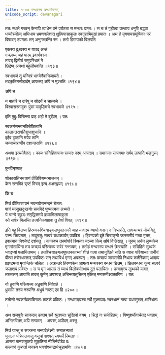 ```yaml
---
title: १-०७ मन्थरस्य बन्धमोचनम्
unicode_script: devanagari
---
```

ततः स्थले गच्छन् केनापि व्याधेन वने पर्यटता स मन्थरः प्राप्तः । स च तं गृहीत्वा उत्थाय धनुषि बद्ध्वा धन्योस्मीत्य् अभिधाय भ्रमणक्लेशात् क्षुत्पिपासाकुलः स्वगृहाभिमुखं प्रयातः । अथ ते मृगवायसमूषिकाः परं विषादम् उपगताः तम् अनुगच्छन्ति स्म । ततो हिरण्यको विलपति

एकस्य दुःखस्य न यावद् अन्तं   
गच्छाम्य् अहं पारम् इवार्णवस्य ।  
तावद् द्वितीयं समुपस्थितं मे   
छिद्रेष्व् अनर्था बहुलीभवन्ति ॥१९३॥

स्वभावजं तु यन्मित्रं भाग्येनैवाभिजायते ।  
तदकृत्रिमसौहार्दम् आपत्स्व् अपि न मुञ्चति ॥१९४॥

अपि च

न मातरि न दारेषु न सोदर्ये न चात्मजे ।  
विश्वासस्तादृशः पुंसां यादृङ्मित्रे स्वभावजे ॥१९५॥

इति मुहुः विचिन्त्य प्राह अहो मे दुर्दैवम् । यतः

स्वकर्मसन्तानविचेष्टितानि  
कालान्तरावर्तिशुभाशुभानि ।  
इहैव दृष्टानि मयैव तानि  
जन्मान्तराणीव दशान्तराणि ॥१९६॥

अथवा इत्थमेवैतत् । कायः संनिहितापायः सम्पदः पदम् आपदाम् । समागमाः सापगमाः सर्वम् उत्पादि भङ्गुरम् ॥१९७॥

पुनर्विमृश्याह

शोकारातिभयत्राणं प्रीतिविश्रम्भभाजनम् ।  
केन रत्नमिदं सृष्टं मित्रम् इत्य् अक्षरद्वयम् ॥१९८॥

किं च

मित्रं प्रीतिरसायनं नयनयोरानन्दनं चेतसः  
पात्रं यत्सुखदुःखयोः सममिदं पुण्यात्मना लभ्यते ।  
ये चान्ये सुहृदः समृद्धिसमये द्रव्याभिलाषाकुला  
स्ते सर्वत्र मिलन्ति तत्त्वनिकषग्रावा तु तेषां विपत् ॥१९९॥

इति बहु विलप्य हिरण्यकश्चित्राङ्गलघुपतनकौ आह यावदयं व्याधो वनान् न निःसरति, तावन्मन्थरं मोचयितुं यत्नः क्रियताम् । तावूचतुः सत्वरं यथाकार्यम् उपदिश । हिरण्यको ब्रूते चित्राङ्गो जलसमीपं गत्वा मृतम् इवात्मानं निश्चेष्टं दर्शयतु । काकश्च तस्योपरि स्थित्वा चञ्च्वा किम् अपि विलिखतु । नूनम् अनेन लुब्धकेन मृगमांसार्थिना तत्र कच्छपं परित्यज्य सर्वरं गन्तव्यम् । ततोहं मन्थरस्य बन्धनं छेत्स्यामि । सन्निहिते लुब्धके भवद्भ्यां पलायितव्यम् । ततश्चित्राङ्गलघुपतनकाभ्यां शीघ्रं गत्वा तथानुष्ठिते सति स व्याधः परिश्रान्तः पानीयं पीत्वा तरोरधस्ताद् उपविष्टः सन् तथाविधं मृगम् अपश्यत् । ततः कच्छपं जलसमीपे निधाय कर्तरिकाम् आदाय प्रहृष्टमना मृगान्तिकं चलितः । अत्रान्तरे हिरण्यकेन आगत्य मन्थरस्य बन्धनं छिन्नम् । छिन्नबन्धनः कूर्मः सत्वरं जलाशयं प्रविष्टः । स च मृग आसन्नं तं व्याधं विलोक्योत्थाय द्रुतं पलायितः । प्रत्यावृत्त्य लुब्धको यावत् तरुतलम् आयाति तावत् कूर्मम् अपश्यन्न् अचिन्तयतुचितम् एवैतत् ममासमीक्ष्यकारिणः । यतः

यो ध्रुवाणि परित्यज्य अध्रुवाणि निषेवते ।  
ध्रुवाणि तस्य नश्यन्ति अध्रुवं नष्टम् एव हि ॥२००॥

ततोसौ स्वकर्मवशान्निराशः कटकं प्रविष्टः । मन्थरादयश्च सर्वे मुक्तापदः स्वस्थानं गत्वा यथासुखम् आस्थिताः ।  

अथ राजपुत्रैः सानन्दम् उक्तम् सर्वे श्रुतवन्तः सुखिनो वयम् । सिद्धं नः समीहितम् । विष्णुशर्मोवाचेतद् भवताम् अभिलषितम् अपि सम्पन्नम् । अपरम् अपीदम् अस्तु

मित्रं यान्तु च सज्जना जनपदैर्लक्ष्मीः समालभ्यतां  
भूपालाः परिपालयन्तु वसुधां शश्वत् स्वधर्मे स्थिताः ।  
आस्तां मानसतुष्टये सुकृतिनां नीतिर्नवोढेव वः  
कल्याणं कुरुतां जनस्य भगवांश्चन्द्रार्धचूडामणिः ॥२०१॥
